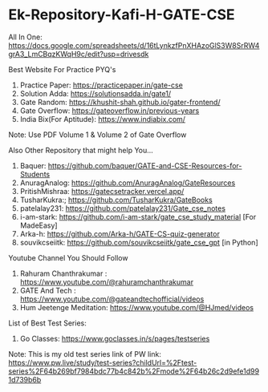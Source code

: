 # Ek-Repository-Kafi-H-GATE-CSE

All In One: https://docs.google.com/spreadsheets/d/16tLynkzfPnXHAzoGlS3W8SrRW4grA3_LmCBqzKWqH9c/edit?usp=drivesdk

Best Website For Practice PYQ's
1. Practice Paper: https://practicepaper.in/gate-cse
2. Solution Adda: https://solutionsadda.in/gate1/
3. Gate Random: https://khushit-shah.github.io/gater-frontend/
4. Gate Overflow: https://gateoverflow.in/previous-years
5. India Bix(For Aptitude): https://www.indiabix.com/

Note: Use PDF Volume 1 & Volume 2 of Gate Overflow

Also Other Repository that might help You...
1. Baquer: https://github.com/baquer/GATE-and-CSE-Resources-for-Students
2. AnuragAnalog: https://github.com/AnuragAnalog/GateResources
3. PritishMishraa: https://gatecsetracker.vercel.app/ 
4. TusharKukra:; https://github.com/TusharKukra/GateBooks
5. patelalay231: https://github.com/patelalay231/Gate_cse_notes 
6. i-am-stark: https://github.com/i-am-stark/gate_cse_study_material [For MadeEasy]
7. Arka-h: https://github.com/Arka-h/GATE-CS-quiz-generator 
8. souvikcseiitk: https://github.com/souvikcseiitk/gate_cse_gpt [in Python]

Youtube Channel You Should Follow
1. Rahuram Chanthrakumar : https://www.youtube.com/@rahuramchanthrakumar
2. GATE And Tech : https://www.youtube.com/@gateandtechofficial/videos
3. Hum Jeetenge Meditation: https://www.youtube.com/@HJmed/videos

List of Best Test Series:
1. Go Classes: https://www.goclasses.in/s/pages/testseries

Note: This is my old test series link of PW
link: https://www.pw.live/study/test-series?childUrl=%2Ftest-series%2F64b269bf7984bdc77b4c842b%2Fmode%2F64b26c2d9efe1d991d739b6b


